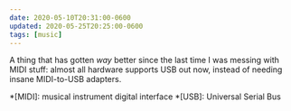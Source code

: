```yaml
---
date: 2020-05-10T20:31:00-0600
updated: 2020-05-25T20:25:00-0600
tags: [music]
---
```


A thing that has gotten *way* better since the last time I was messing with MIDI stuff: almost all hardware supports USB out now, instead of needing insane MIDI-to-USB adapters.

*[MIDI]: musical instrument digital interface
*[USB]: Universal Serial Bus
